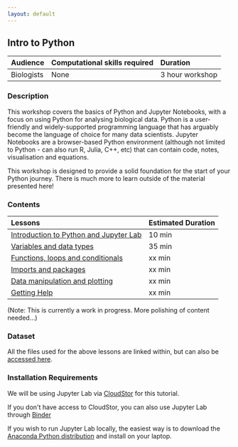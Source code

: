 ```yaml
---
layout: default
---
```

## Intro to Python

| Audience | Computational skills required | Duration |
:----------|:----------|:----------|
| Biologists | None | 3 hour workshop |

### Description

This workshop covers the basics of Python and Jupyter Notebooks, with a focus on using Python for analysing biological data. Python is a user-friendly and widely-supported programming language that has arguably become the language of choice for many data scientists. Jupyter Notebooks are a browser-based Python environment (although not limited to Python - can also run R, Julia, C++, etc) that can contain code, notes, visualisation and equations.

This workshop is designed to provide a solid foundation for the start of your Python journey. There is much more to learn outside of the material presented here!

### Contents

| Lessons            | Estimated Duration |
|:------------------------|:----------|
|[Introduction to Python and Jupyter Lab](https://andrewguy.github.io/Training/workshops/Intro_to_Python/lessons/01_Intro-to-Python) | 10 min |
|[Variables and data types](https://andrewguy.github.io/Training/workshops/Intro_to_Python/lessons/02_variables-and-data-types) | 35 min |
|[Functions, loops and conditionals](https://andrewguy.github.io/Training/workshops/Intro_to_Python/lessons/03_functions-loops-and-conditionals) | xx min |
|[Imports and packages](https://andrewguy.github.io/Training/workshops/Intro_to_Python/lessons/04_imports-and-packages) | xx min |
|[Data manipulation and plotting](https://andrewguy.github.io/Training/workshops/Intro_to_Python/lessons/05_data-manipulation-and-plotting) | xx min |
|[Getting Help](https://andrewguy.github.io/Training/workshops/Intro_to_Python/lessons/06_getting-help) | xx min |

(Note: This is currently a work in progress. More polishing of content needed...)

### Dataset

All the files used for the above lessons are linked within, but can also be [accessed here](https://github.com/andrewguy/Training/workshops/Intro_to_Python/data).

### Installation Requirements

We will be using Jupyter Lab via [CloudStor](https://cloudstor.aarnet.edu.au) for this tutorial.

If you don't have access to CloudStor, you can also use Jupyter Lab through [Binder](https://mybinder.org/)

If you wish to run Jupyter Lab locally, the easiest way is to download the [Anaconda Python distribution](https://www.anaconda.com/distribution/) and install on your laptop.